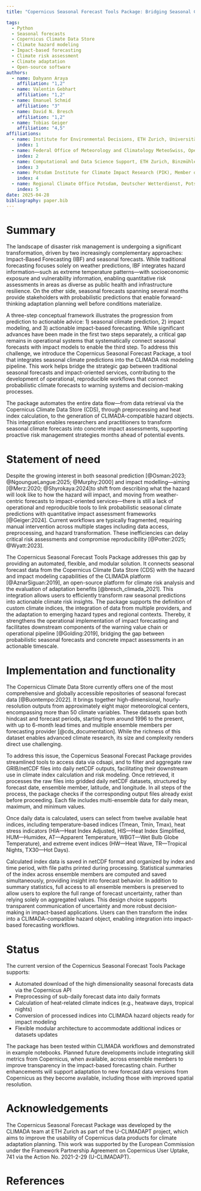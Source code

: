 ```yaml
---
title: "Copernicus Seasonal Forecast Tools Package: Bridging Seasonal Climate Predictions and Impact Models for Operational Risk Assessment"

tags:
  - Python
  - Seasonal forecasts
  - Copernicus Climate Data Store
  - Climate hazard modeling
  - Impact-based forecasting
  - Climate risk assessment
  - Climate adaptation
  - Open-source software
authors:
  - name: Dahyann Araya
    affiliation: "1,2"
  - name: Valentin Gebhart
    affiliation: "1,2"
  - name: Emanuel Schmid
    affiliation: "3"
  - name: David N. Bresch
    affiliation: "1,2"
  - name: Tobias Geiger
    affiliation: "4,5"
affiliations:
  - name: Institute for Environmental Decisions, ETH Zurich, Universitätstr. 22, 8092 Zurich, Switzerland
    index: 1
  - name: Federal Office of Meteorology and Climatology MeteoSwiss, Operation Center 1, P.O. Box 257, 8058 Zurich-Airport, Switzerland
    index: 2
  - name: Computational and Data Science Support, ETH Zurich, Binzmühlestrasse 130, 8092 Zurich, Switzerland
    index: 3
  - name: Potsdam Institute for Climate Impact Research (PIK), Member of the Leibniz Association, Potsdam, Germany
    index: 4
  - name: Regional Climate Office Potsdam, Deutscher Wetterdienst, Potsdam, Germany
    index: 5
date: 2025-04-28
bibliography: paper.bib
---
```


# Summary

The landscape of disaster risk management is undergoing a significant transformation, driven by two increasingly complementary approaches: Impact-Based Forecasting (IBF) and seasonal forecasts.  While traditional forecasting focuses solely on weather predictions, IBF integrates hazard information—such as extreme temperature patterns—with socioeconomic exposure and vulnerability information, enabling quantitative risk assessments in areas as diverse as public health and infrastructure resilience.  On the other side, seasonal forecasts spanning several months provide stakeholders with probabilistic predictions that enable forward-thinking adaptation planning well before conditions materialize.

A three-step conceptual framework illustrates the progression from prediction to actionable advice: 1) seasonal climate prediction, 2) impact modeling, and 3) actionable impact-based forecasting. While significant advances have been made in the first two steps separately, a critical gap remains in operational systems that systematically connect seasonal forecasts with impact models to enable the third step. To address this challenge, we introduce the Copernicus Seasonal Forecast  Package, a tool that integrates seasonal climate predictions into the CLIMADA risk modeling pipeline. This work helps bridge the strategic gap between traditional seasonal forecasts and impact-oriented services, contributing to the development of operational, reproducible workflows that connect probabilistic climate forecasts to warning systems and decision-making processes.

The package automates the entire data flow—from data retrieval via the Copernicus Climate Data Store (CDS), through preprocessing and heat  index calculation, to the generation of CLIMADA-compatible hazard objects. This integration enables researchers and practitioners to transform seasonal climate forecasts into concrete impact assessments, supporting proactive risk management strategies months ahead of potential events.

# Statement of need

Despite the growing interest in both seasonal prediction [@Osman:2023; @NgoungueLangue:2025; @Murphy:2000] and impact  modelling—aiming [@Merz:2020; @Shyrokaya:2024]to shift from describing what the hazard will look like to how the hazard will impact, and moving from weather-centric forecasts to impact-oriented services—there is still a lack of operational and reproducible tools to link probabilistic seasonal climate predictions with quantitative impact assessment frameworks [@Geiger:2024]. Current workflows are typically fragmented, requiring manual intervention across multiple stages including data access, preprocessing, and hazard transformation. These inefficiencies can delay critical risk assessments and compromise reproducibility [@Potter:2025; @Wyatt:2023].

The Copernicus Seasonal Forecast Tools Package addresses this gap by providing an automated, flexible, and modular solution. It connects seasonal forecast data from the Copernicus Climate Data Store (CDS) with the hazard and impact modeling capabilities of the CLIMADA platform [@AznarSiguan:2019], an open-source platform for climate risk analysis and the evaluation of adaptation benefits [@bresch_climada_2021]. This integration allows users to efficiently transform raw seasonal predictions into actionable climate risk insights. The package supports the definition of custom climate indices, the integration of data from multiple providers, and the adaptation to emerging hazard types and regional contexts. Thereby, it strengthens the operational implementation of impact forecasting and facilitates downstream components of the warning value chain or operational pipeline [@Golding:2019], bridging the gap between probabilistic seasonal forecasts and concrete impact assessments in an actionable timescale.

# Implementation and functionality

The Copernicus Climate Data Store currently offers one of the most comprehensive and globally accessible repositories of seasonal forecast data [@Buontempo:2022]. It brings together high-dimensional, hourly-resolution outputs from approximately eight major meteorological centers, encompassing more than 50 climate variables. These datasets span both hindcast and forecast periods, starting from around 1996 to the present, with up to 6-month lead times and multiple ensemble members per forecasting provider [@cds_documentation]. While the richness of this dataset enables advanced climate research, its size and complexity renders direct use challenging.

To address this issue, the Copernicus Seasonal Forecast Package provides streamlined tools to access data via cdsapi, and to filter and aggregate raw GRIB/netCDF files into daily netCDF outputs, facilitating their downstream use in climate index calculation and risk modeling. Once retrieved, it processes the raw files into gridded daily netCDF datasets, structured by forecast date, ensemble member, latitude, and longitude. In all steps of the process, the package checks if the corresponding output files already exist before proceeding. Each file includes multi-ensemble data for daily mean, maximum, and minimum values.

Once daily data is calculated, users can select from twelve available heat indices, including temperature-based indices (Tmean, Tmin, Tmax), heat stress indicators (HIA—Heat Index Adjusted, HIS—Heat Index Simplified, HUM—Humidex, AT—Apparent Temperature, WBGT—Wet Bulb Globe Temperature), and extreme event indices (HW—Heat Wave, TR—Tropical Nights, TX30—Hot Days).

Calculated index data is saved in netCDF format and organized by index and time period, with file paths printed during processing. Statistical summaries of the index across ensemble members are computed and saved simultaneously, providing insight into forecast behavior. In addition to summary statistics, full access to all ensemble members is preserved to allow users to explore the full range of forecast uncertainty, rather than relying solely on aggregated values. This design choice supports transparent communication of uncertainty and more robust decision-making in impact-based applications. Users can then transform the index into a CLIMADA-compatible hazard object, enabling integration into impact-based forecasting workflows.

# Status

The current version of the Copernicus Seasonal Forecast Tools Package supports:

- Automated download of the high dimensionality seasonal forecasts data via the Copernicus API
- Preprocessing of sub-daily forecast data into daily formats
- Calculation of heat-related climate indices (e.g., heatwave days, tropical nights)
- Conversion of processed indices into CLIMADA hazard objects ready for impact modeling
- Flexible modular architecture to accommodate additional indices or datasets updates

The package has been tested within CLIMADA workflows and demonstrated in example notebooks. Planned future developments include integrating skill metrics from Copernicus, when available, across ensemble members to improve transparency in the impact-based forecasting chain. Further enhancements will support adaptation to new forecast data versions from Copernicus as they become available, including those with improved spatial resolution.

# Acknowledgements

The Copernicus Seasonal Forecast Package was developed by the CLIMADA team at ETH Zurich as part of the U-CLIMADAPT project, which aims to improve the usability of Copernicus data products for climate adaptation planning.
This work was supported by the European Commission under the Framework Partnership Agreement on Copernicus User Uptake, 741 via the Action No. 2021-2-29 (U-CLIMADAPT). 

# References
